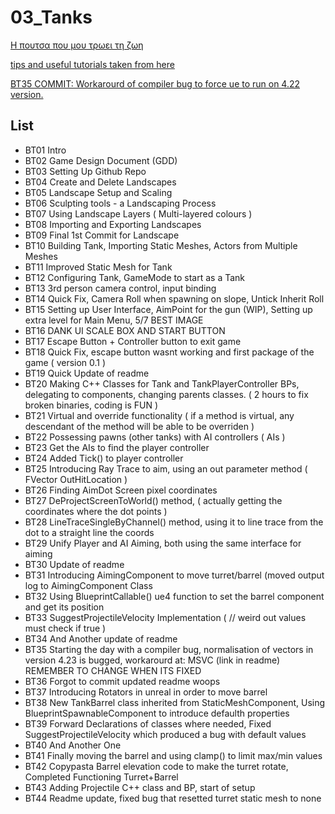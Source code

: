 ﻿# 03_Tanks
[Η πουτσα που μου τρωει τη ζωη](https://www.ceid.upatras.gr/el) 

[tips and useful tutorials taken from here](https://www.udemy.com)

[BT35 COMMIT: Workarourd of compiler bug to force ue to run on 4.22 version.](https://developercommunity.visualstudio.com/content/problem/734585/msvc-142328019-compilation-bug.html)

## List
* BT01 Intro
* BT02 Game Design Document (GDD)
* BT03 Setting Up Github Repo
* BT04 Create and Delete Landscapes
* BT05 Landscape Setup and Scaling
* BT06 Sculpting tools - a Landscaping Process
* BT07 Using Landscape Layers ( Multi-layered colours )
* BT08 Importing and Exporting Landscapes
* BT09 Final 1st Commit for Landscape
* BT10 Building Tank, Importing Static Meshes, Actors from Multiple Meshes
* BT11 Improved Static Mesh for Tank
* BT12 Configuring Tank, GameMode to start as a Tank
* BT13 3rd person camera control, input binding
* BT14 Quick Fix, Camera Roll when spawning on slope, Untick Inherit Roll
* BT15 Setting up User Interface, AimPoint for the gun (WIP), Setting up extra level for Main Menu, 5/7 BEST IMAGE
* BT16 DANK UI SCALE BOX AND START BUTTON
* BT17 Escape Button + Controller button to exit game
* BT18 Quick Fix, escape button wasnt working and first package of the game ( version 0.1 )
* BT19 Quick Update of readme
* BT20 Making C++ Classes for Tank and TankPlayerController BPs, delegating to components, changing parents classes.  ( 2 hours to fix broken binaries, coding is FUN )
* BT21 Virtual and override functionality ( if a method is virtual, any descendant of the method will be able to be overriden )
* BT22 Possessing pawns (other tanks) with AI controllers ( AIs )
* BT23 Get the AIs to find the player controller
* BT24 Added Tick() to player controller
* BT25 Introducing Ray Trace to aim, using an out parameter method ( FVector OutHitLocation )
* BT26 Finding AimDot Screen pixel coordinates
* BT27 DeProjectScreenToWorld() method, ( actually getting the coordinates where the dot points )
* BT28 LineTraceSingleByChannel() method, using it to line trace from the dot to a straight line the coords
* BT29 Unify Player and AI Aiming, both using the same interface for aiming
* BT30 Update of readme
* BT31 Introducing AimingComponent to move turret/barrel (moved output log to AimingComponent Class
* BT32 Using BlueprintCallable() ue4 function to set the barrel component and get its position
* BT33 SuggestProjectileVelocity Implementation ( // weird out values must check if true )
* BT34 And Another update of readme
* BT35 Starting the day with a compiler bug, normalisation of vectors in version 4.23 is bugged, workarourd at: MSVC (link in readme) REMEMBER TO CHANGE WHEN ITS FIXED
* BT36 Forgot to commit updated readme woops
* BT37 Introducing Rotators in unreal in order to move barrel
* BT38 New TankBarrel class inherited from StaticMeshComponent, Using BlueprintSpawnableComponent to introduce defaulth properties
* BT39 Forward Declarations of classes where needed, Fixed SuggestProjectileVelocity which produced a bug with default values
* BT40 And Another One
* BT41 Finally moving the barrel and using clamp() to limit max/min values 
* BT42 Copypasta Barrel elevation code to make the turret rotate, Completed Functioning Turret+Barrel
* BT43 Adding Projectile C++ class and BP, start of setup
* BT44 Readme update, fixed bug that resetted turret static mesh to none